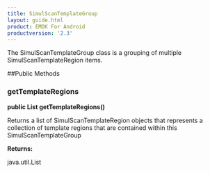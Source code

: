 ```yaml
---
title: SimulScanTemplateGroup
layout: guide.html
product: EMDK For Android
productversion: '2.3'
---
```


The SimulScanTemplateGroup class is a grouping of multiple SimulScanTemplateRegion items.

##Public Methods

### getTemplateRegions

**public List getTemplateRegions()**

Returns a list of SimulScanTemplateRegion objects that represents a collection of template regions
 	that are contained within this SimulScanTemplateGroup

**Returns:**

java.util.List










